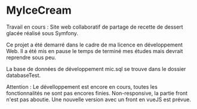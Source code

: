 # MyIceCream
Travail en cours : Site web collaboratif de partage de recette de dessert glacée réalisé sous Symfony.

Ce projet a été demarré dans le cadre de ma licence en développement Web. Il a été mis en pause le temps de terminé mes études mais devrait reprendre sous peu.

La base de données de développement mic.sql se trouve dans le dossier databaseTest.

Attention : Le dévelloppement est encore en cours, toutes les fonctionnalités ne sont pas encores finies. Non-responsive, la partie front n'est pas aboutie. Une nouvelle version avec un front en vueJS est prévue.
